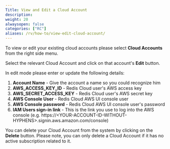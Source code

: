 ```yaml
---
Title: View and Edit a Cloud Account
description:
weight: 20
alwaysopen: false
categories: ["RC"]
aliases: /rv/how-to/view-edit-cloud-account/
---
```


To view or edit your existing cloud accounts please select **Cloud
Accounts** from the right side menu.

Select the relevant Cloud Account and click on that account's **Edit**
button.

In edit mode please enter or update the following details:

1. **Account Name** - Give the account a name so you could recognize
    him
1. **AWS_ACCESS_KEY_ID** - Redis Cloud user's AWS access key
1. **AWS_SECRET_ACCESS_KEY** - Redis Cloud user's AWS secret key
1. **AWS Console User** - Redis Cloud AWS UI console user
1. **AWS Console password** - Redis Cloud AWS UI console user's password
1. **IAM Users sign-in link** - This is the link you use to log into
    the AWS console (e.g.
    https://\<YOUR-ACCOUNT-ID-WITHOUT-HYPHENS>.signin.aws.amazon.com/console)

You can delete your Cloud Account from the system by clicking on the
**Delete** button. Please note, you can only delete a Cloud Account if
it has no active subscription related to it.
